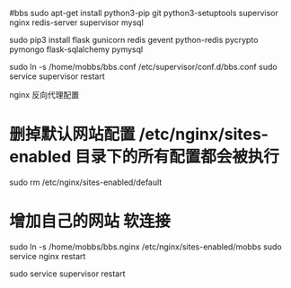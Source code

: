 #bbs
sudo apt-get install python3-pip git python3-setuptools supervisor nginx redis-server supervisor mysql

sudo pip3 install flask  gunicorn redis gevent python-redis pycrypto pymongo flask-sqlalchemy pymysql 


sudo ln -s /home/mobbs/bbs.conf /etc/supervisor/conf.d/bbs.conf
sudo service supervisor restart

nginx 反向代理配置
# 删掉默认网站配置  /etc/nginx/sites-enabled 目录下的所有配置都会被执行
sudo rm /etc/nginx/sites-enabled/default
# 增加自己的网站  软连接
sudo ln -s /home/mobbs/bbs.nginx /etc/nginx/sites-enabled/mobbs
sudo service nginx restart

sudo service supervisor restart